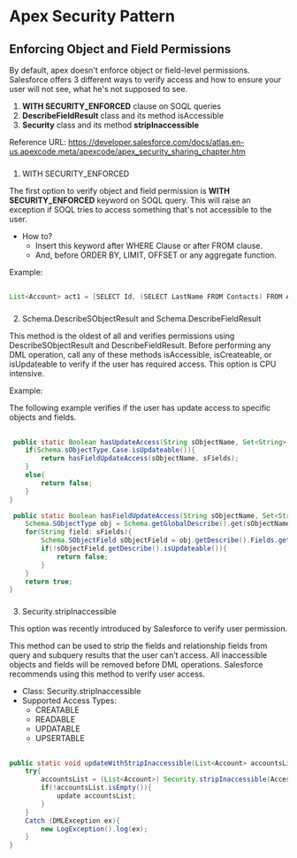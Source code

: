 # Apex Security Pattern

## Enforcing Object and Field Permissions

By default, apex doesn't enforce object or field-level permissions. Salesforce offers 3 different ways to verify access and how to ensure your user will not see, what he's not supposed to see.

1. **WITH SECURITY_ENFORCED** clause on SOQL queries
2. **DescribeFieldResult** class and its method isAccessible
3. **Security** class and its method **stripInaccessible**

Reference URL: https://developer.salesforce.com/docs/atlas.en-us.apexcode.meta/apexcode/apex_security_sharing_chapter.htm

###
1. WITH SECURITY_ENFORCED

The first option to verify object and field permission is **WITH SECURITY_ENFORCED** keyword on SOQL query. This will raise an exception if SOQL tries to access something that's not accessible to the user.

- How to?
  - Insert this keyword after WHERE Clause or after FROM clause.
  - And, before ORDER BY, LIMIT, OFFSET or any aggregate function.

Example:
##
```java
List<Account> act1 = [SELECT Id, (SELECT LastName FROM Contacts) FROM Account WHERE Name like 'Acme' WITH SECURITY_ENFORCED]
```

###

2. Schema.DescribeSObjectResult and Schema.DescribeFieldResult

This method is the oldest of all and verifies permissions using DescribeSObjectResult and DescribeFieldResult.
Before performing any DML operation, call any of these methods isAccessible, isCreateable, or isUpdateable to verify if the user has required access.
This option is CPU intensive.

Example:

The following example verifies if the user has update access to specific objects and fields.

##
```java
 public static Boolean hasUpdateAccess(String sObjectName, Set<String> sFields){
    if(Schema.sObjectType.Case.isUpdateable()){
        return hasFieldUpdateAccess(sObjectName, sFields);
    }
    else{
        return false;
    }
}

 public static Boolean hasFieldUpdateAccess(String sObjectName, Set<String> sFields){
    Schema.SObjectType obj = Schema.getGlobalDescribe().get(sObjectName);
    for(String field: sFields){
        Schema.SObjectField sObjectField = obj.getDescribe().Fields.getMap().get(field);
        if(!sObjectField.getDescribe().isUpdateable()){
            return false;
        }
    }
    return true;
}
```
###

3. Security.stripInaccessible

This option was recently introduced by Salesforce to verify user permission.

This method can be used to strip the fields and relationship fields from query and subquery results that the user can’t access.
All inaccessible objects and fields will be removed before DML operations.
Salesforce recommends using this method to verify user access.


- Class: Security.stripInaccessible
- Supported Access Types:
  - CREATABLE
  - READABLE
  - UPDATABLE
  - UPSERTABLE

##
```java
public static void updateWithStripInaccessible(List<Account> accountsList){
    try{
        accountsList = (List<Account>) Security.stripInaccessible(AccessType.UPDATABLE, accountsList).getRecords();
        if(!accountsList.isEmpty()){
            update accountsList;
        }
    }
    Catch (DMLException ex){
        new LogException().log(ex);
    }
}
```